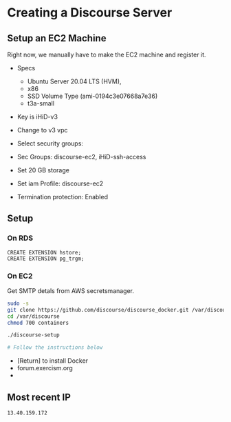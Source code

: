 # Creating a Discourse Server

## Setup an EC2 Machine
Right now, we manually have to make the EC2 machine and register it.

- Specs
  - Ubuntu Server 20.04 LTS (HVM),
  - x86
  - SSD Volume Type (ami-0194c3e07668a7e36)
  - t3a-small

- Key is iHiD-v3
- Change to v3 vpc
- Select security groups:
- Sec Groups: discourse-ec2, iHiD-ssh-access
- Set 20 GB storage
- Set iam Profile: discourse-ec2
- Termination protection: Enabled

## Setup

### On RDS

```
CREATE EXTENSION hstore;
CREATE EXTENSION pg_trgm;
```

### On EC2

Get SMTP detals from AWS secretsmanager.

```bash
sudo -s
git clone https://github.com/discourse/discourse_docker.git /var/discourse
cd /var/discourse
chmod 700 containers

./discourse-setup

# Follow the instructions below

```

- [Return] to install Docker
- forum.exercism.org
- 

## Most recent IP

`13.40.159.172`

